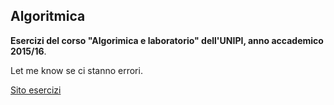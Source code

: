 ## Algoritmica
**Esercizi del corso "Algorimica e laboratorio" dell'UNIPI, anno accademico 2015/16**.

Let me know se ci stanno errori.

[Sito esercizi](http://dijkstra.di.unipi.it/#/overview)
